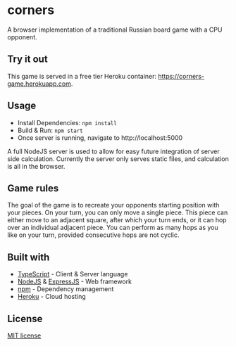 # corners

A browser implementation of a traditional Russian board game with a CPU opponent.

## Try it out

This game is served in a free tier Heroku container: https://corners-game.herokuapp.com.

## Usage

- Install Dependencies: `npm install`
- Build & Run: `npm start`
- Once server is running, navigate to http://localhost:5000

A full NodeJS server is used to allow for easy future integration of server side calculation. Currently the server only serves static files, and calculation is all in the browser.

## Game rules

The goal of the game is to recreate your opponents starting position with your pieces. On your turn, you can only move a single piece. This piece can either move to an adjacent square, after which your turn ends, or it can hop over an individual adjacent piece. You can perform as many hops as you like on your turn, provided consecutive hops are not cyclic.

## Built with

- [TypeScript](http://www.typescriptlang.org/) - Client & Server language
- [NodeJS](https://nodejs.org/) & [ExpressJS](https://expressjs.com/) - Web framework
- [npm](https://www.npmjs.com/) - Dependency management
- [Heroku](https://www.heroku.com/) - Cloud hosting

## License

[MIT license](./LICENSE)